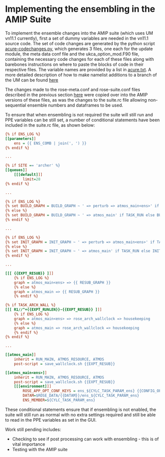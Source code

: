 # Implementing the ensembling in the AMIP Suite

To implement the ensemble changes into the AMIP suite (which uses UM vn11.1 currently), first a set of dummy variables are needed in the vn11.1 source code. The set of code changes are generated by the python script [acure-codechanges.py](acure-codechanges.py), which generates 3 files, one each for the update module, the meta data conf file and the ukca_option_mod.F90 file, containing the necessary code changes for each of these files along with barebones instructions on where to paste the blocks of code in their respective files. The variable names are provided by a list in [acure.txt](acure.txt). A more detailed description of how to make namelist additions to a branch of the UM can be found [here](http://www.ukca.ac.uk/wiki/index.php/UKCA_Chemistry_and_Aerosol_vn10.9_Tutorial_11)

The changes made to the rose-meta.conf and rose-suite.conf files described in the previous section [here](../Part3-Extend_to_dataframe.md) were copied over into the AMIP versions of these files, as was the changes to the suite.rc file allowing non-sequential ensemble numbers and dataframes to be used.

To ensure that when ensembling is not required the suite will still run and PPE variables can be still set, a number of conditional statements have been included in the suite.rc file, as shown below:

```ini
{% if ENS_LOG %}
[[parameters]]
    ens = {{ ENS_COMB | join(', ') }}
{% endif %}

...

{% if SITE == 'archer' %}
[[queues]]
    [[[default]]]
        limit=28
{% endif %}

...

{% if ENS_LOG %}
{% set BUILD_GRAPH = BUILD_GRAPH ~ ' => perturb => atmos_main<ens>' if TASK_RUN else BUILD_GRAPH %}
{% else %}
{% set BUILD_GRAPH = BUILD_GRAPH ~ ' => atmos_main' if TASK_RUN else BUILD_GRAPH %}
{% endif %}

...

{% if ENS_LOG %}
{% set INIT_GRAPH = INIT_GRAPH ~ ' => perturb => atmos_main<ens>' if TASK_RUN else INIT_GRAPH %}
{% else %}
{% set INIT_GRAPH = INIT_GRAPH ~ ' => atmos_main' if TASK_RUN else INIT_GRAPH %}
{% endif %}

...

[[[ {{EXPT_RESUB}} ]]]
    {% if ENS_LOG %}
    graph = atmos_main<ens> => {{ RESUB_GRAPH }}
    {% else %}
    graph = atmos_main => {{ RESUB_GRAPH }}
    {% endif %}

{% if TASK_ARCH_WALL %}
[[[ R1//^+{{EXPT_RUNLEN}}-{{EXPT_RESUB}} ]]]
    {% if ENS_LOG %}
    graph = atmos_main<ens> => rose_arch_wallclock => housekeeping
    {% else %}
    graph = atmos_main => rose_arch_wallclock => housekeeping
    {% endif %}
{% endif %}

...

[[atmos_main]]
    inherit = RUN_MAIN, ATMOS_RESOURCE, ATMOS
    post-script = save_wallclock.sh {{EXPT_RESUB}}

[[atmos_main<ens>]]
    inherit = RUN_MAIN, ATMOS_RESOURCE, ATMOS
    post-script = save_wallclock.sh {{EXPT_RESUB}}
    [[[environment]]]
        ROSE_APP_OPT_CONF_KEYS = ens_${CYLC_TASK_PARAM_ens} {{CONFIG_OPT}} {{BITCOMP_NRUN_OPT}}
        DATAM=$ROSE_DATA/{{DATAM}}/ens_${CYLC_TASK_PARAM_ens}
        ENS_MEMBER=${CYLC_TASK_PARAM_ens}

```

These conditional statements ensure that if ensembling is not enabled, the suite will still run as normal with no extra settings required and still be able to read in the PPE variables as set in the GUI.


Work still pending includes:
* Checking to see if post processing can work with ensembling - this is of vital importance
* Testing with the AMIP suite
